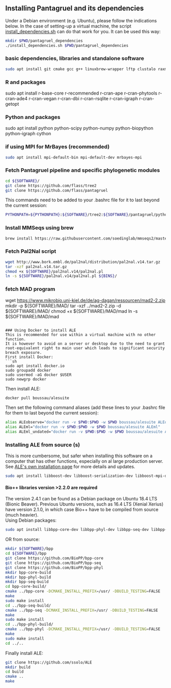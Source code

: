 ## Installing Pantagruel and its dependencies

Under a Debian environment (e.g. Ubuntu), please follow the indications below.
In the case of setting-up a virtual machine, the script [install_dependencies.sh](https://github.com/flass/pantagruel/blob/master/install_dependencies.sh) can do that work for you. It can be used this way:
```sh
mkdir $PWD/pantagruel_dependencies
./install_dependencies.sh $PWD/pantagruel_dependencies
```

### basic dependencies, libraries and standalone software
```sh
sudo apt install git cmake gcc g++ linuxbrew-wrapper lftp clustalo raxml libhmsbeagle1v5 mrbayes
```
### R and packages
sudo apt install r-base-core r-recommended r-cran-ape r-cran-phytools r-cran-ade4 r-cran-vegan r-cran-dbi r-cran-rsqlite r-cran-igraph r-cran-getopt
### Python and packages
sudo apt install python python-scipy python-numpy python-biopython python-igraph cython

### if using MPI for MrBayes (recommended)
```sh
sudo apt install mpi-default-bin mpi-default-dev mrbayes-mpi
```

### Fetch Pantagruel pipeline and specific phylogenetic modules
```sh
cd ${SOFTWARE}/
git clone https://github.com/flass/tree2
git clone https://github.com/flass/pantagruel
```
This commands need to be added to your .bashrc file for it to last beyond the current session:
```sh
PYTHONPATH=${PYTHONPATH}:${SOFTWARE}/tree2:${SOFTWARE}/pantagruel/python_libs
```

### Install MMSeqs using brew
```sh
brew install https://raw.githubusercontent.com/soedinglab/mmseqs2/master/Formula/mmseqs2.rb --HEAD
```

### Fetch Pal2Nal script
```sh
wget http://www.bork.embl.de/pal2nal/distribution/pal2nal.v14.tar.gz
tar -xzf pal2nal.v14.tar.gz
chmod +x ${SOFTWARE}/pal2nal.v14/pal2nal.pl
ln -s ${SOFTWARE}/pal2nal.v14/pal2nal.pl ${BINS}/
```

### fetch MAD program
wget https://www.mikrobio.uni-kiel.de/de/ag-dagan/ressourcen/mad2-2.zip
mkdir -p ${SOFTWARE}/MAD/
tar -xzf ../mad2-2.zip -d ${SOFTWARE}/MAD/
chmod +x ${SOFTWARE}/MAD/mad
ln -s ${SOFTWARE}/MAD/mad
```

### Using Docker to install ALE
This is recommended for use within a virtual machine with no other function.
It is however to avoid on a server or desktop due to the need to grant root-equivalent right to main user which leads to significant security breach exposure.
First install Docker:
```sh
sudo apt install docker.io
sudo groupadd docker
sudo usermod -aG docker $USER
sudo newgrp docker
```
Then install ALE:  
```sh
docker pull boussau/alesuite
```
Then set the following command aliases (add these lines to your .bashrc file for them to last beyond the current session):
```sh
alias ALEobserve="docker run -v $PWD:$PWD -w $PWD boussau/alesuite ALEobserve"
alias ALEml="docker run -v $PWD:$PWD -w $PWD boussau/alesuite ALEml"
alias ALEml_undated="docker run -v $PWD:$PWD -w $PWD boussau/alesuite ALEml_undated"
```

### Installing ALE from source (s)
This is more cumbersome, but safer when installing this software on a computer that has other functions, especially on  al large production server. See [ALE's own installation page](https://github.com/ssolo/ALE/blob/master/INSTALL.md) for more details and updates.
```sh
sudo apt install libboost-dev libboost-serialization-dev libboost-mpi-dev
```
#### Bio++ libraries version >2.2.0 are required
The version 2.4.1 can be found as a Debian package on Ubuntu 18.4 LTS (Bionic Beaver). Previous Ubuntu versions, such as 16.4 LTS (Xenial Xerius) have version 2.1.0, in which case Bio++ have to be compiled from source (much heavier).  
Using Debian packages:  
```sh
sudo apt install libbpp-core-dev libbpp-phyl-dev libbpp-seq-dev libbpp-seq-omics-dev
```
OR from source:  
```sh
mkdir ${SOFTWARE}/bpp
cd ${SOFTWARE}/bpp
git clone https://github.com/BioPP/bpp-core
git clone https://github.com/BioPP/bpp-seq
git clone https://github.com/BioPP/bpp-phyl
mkdir bpp-core-build
mkdir bpp-phyl-build
mkdir bpp-seq-build
cd bpp-core-build/
cmake ../bpp-core -DCMAKE_INSTALL_PREFIX=/usr/ -DBUILD_TESTING=FALSE
make
sudo make install
cd ../bpp-seq-build/
cmake ../bpp-seq -DCMAKE_INSTALL_PREFIX=/usr/ -DBUILD_TESTING=FALSE
make
sudo make install
cd ../bpp-phyl-build/
cmake ../bpp-phyl -DCMAKE_INSTALL_PREFIX=/usr/ -DBUILD_TESTING=FALSE
make
sudo make install
cd ../..
```
Finally install ALE:  
```sh
git clone https://github.com/ssolo/ALE
mkdir build
cd build
cmake ..
make
```
